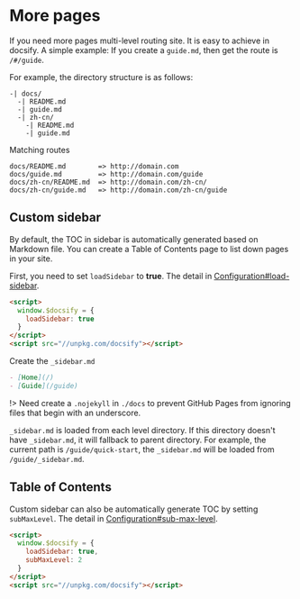 # More pages

If you need more pages multi-level routing site. It is easy to achieve in docsify. A simple example: If you create a `guide.md`, then get the route is `/#/guide`.

For example, the directory structure is as follows:


```text
-| docs/
  -| README.md
  -| guide.md
  -| zh-cn/
    -| README.md
    -| guide.md
```

Matching routes


```text
docs/README.md        => http://domain.com
docs/guide.md         => http://domain.com/guide
docs/zh-cn/README.md  => http://domain.com/zh-cn/
docs/zh-cn/guide.md   => http://domain.com/zh-cn/guide
```

## Custom sidebar

By default, the TOC in sidebar is automatically generated based on Markdown file. You can create a Table of Contents page to list down pages in your site.

First, you need to set `loadSidebar` to **true**. The detail in [Configuration#load-sidebar](configuration#load-sidebar).

```html
<script>
  window.$docsify = {
    loadSidebar: true
  }
</script>
<script src="//unpkg.com/docsify"></script>
```

Create the `_sidebar.md`

```markdown
- [Home](/)
- [Guide](/guide)
```

!> Need create a `.nojekyll` in `./docs` to prevent GitHub Pages from ignoring files that begin with an underscore.

`_sidebar.md` is loaded from each level directory. If this directory doesn't have `_sidebar.md`, it will fallback to parent directory. For example, the current path is `/guide/quick-start`,  the `_sidebar.md` will be loaded from `/guide/_sidebar.md`.

## Table of Contents

Custom sidebar can also be automatically generate TOC by setting `subMaxLevel`. The detail in [Configuration#sub-max-level](configuration#sub-max-level).

```html
<script>
  window.$docsify = {
    loadSidebar: true,
    subMaxLevel: 2
  }
</script>
<script src="//unpkg.com/docsify"></script>
```

